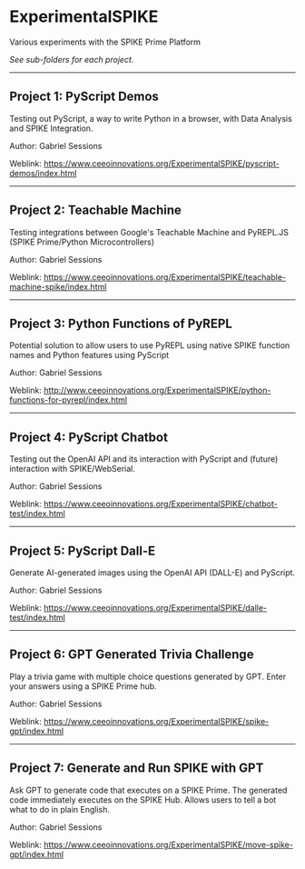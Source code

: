 # ExperimentalSPIKE
Various experiments with the SPIKE Prime Platform

*See sub-folders for each project.*

---
## Project 1: PyScript Demos

Testing out PyScript, a way to write Python in a browser, with Data Analysis and SPIKE Integration.

Author: Gabriel Sessions

Weblink: https://www.ceeoinnovations.org/ExperimentalSPIKE/pyscript-demos/index.html

---
## Project 2: Teachable Machine

Testing integrations between Google's Teachable Machine and PyREPL.JS (SPIKE Prime/Python Microcontrollers)

Author: Gabriel Sessions

Weblink: https://www.ceeoinnovations.org/ExperimentalSPIKE/teachable-machine-spike/index.html

---
## Project 3: Python Functions of PyREPL

Potential solution to allow users to use PyREPL using native SPIKE function names and Python features using PyScript

Author: Gabriel Sessions

Weblink: http://www.ceeoinnovations.org/ExperimentalSPIKE/python-functions-for-pyrepl/index.html

---
## Project 4: PyScript Chatbot

Testing out the OpenAI API and its interaction with PyScript and (future) interaction with SPIKE/WebSerial.

Author: Gabriel Sessions

Weblink: https://www.ceeoinnovations.org/ExperimentalSPIKE/chatbot-test/index.html

---
## Project 5: PyScript Dall-E

Generate AI-generated images using the OpenAI API (DALL-E) and PyScript.

Author: Gabriel Sessions

Weblink: https://www.ceeoinnovations.org/ExperimentalSPIKE/dalle-test/index.html

---
## Project 6: GPT Generated Trivia Challenge

Play a trivia game with multiple choice questions generated by GPT. Enter your answers using a SPIKE Prime hub.

Author: Gabriel Sessions

Weblink: https://www.ceeoinnovations.org/ExperimentalSPIKE/spike-gpt/index.html

---
## Project 7: Generate and Run SPIKE with GPT

Ask GPT to generate code that executes on a SPIKE Prime. The generated code immediately executes on the SPIKE Hub. Allows users to tell a bot what to do in plain English.

Author: Gabriel Sessions

Weblink: https://www.ceeoinnovations.org/ExperimentalSPIKE/move-spike-gpt/index.html
